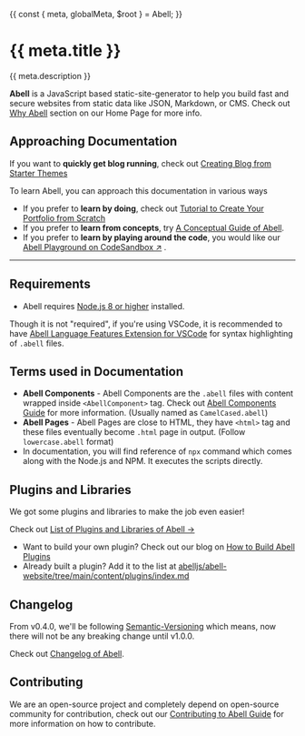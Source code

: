 {{
  const { meta, globalMeta, $root } = Abell;
}}

# {{ meta.title }}

{{ meta.description }}

**Abell** is a JavaScript based static-site-generator to help you build fast and secure websites from static data like JSON, Markdown, or CMS.  Check out [Why Abell](https://abelljs.org/#why-abell) section on our Home Page for more info.


## Approaching Documentation

If you want to **quickly get blog running**, check out [Creating Blog from Starter Themes]({{$root}}/starters/)

To learn Abell, you can approach this documentation in various ways
- If you prefer to **learn by doing**, check out [Tutorial to Create Your Portfolio from Scratch]({{$root}}/tutorial/create-portfolio/)
- If you prefer to **learn from concepts**, try [A Conceptual Guide of Abell]({{$root}}/guide/).
- If you prefer to **learn by playing around the code**, you would like our [Abell Playground on CodeSandbox &#x2197;](https://codesandbox.io/s/abell-playground-wcdq2?file=/theme/index.abell) .

---


## Requirements

- Abell requires [Node.js 8 or higher](https://nodejs.org) installed.

Though it is not "required", if you're using VSCode, it is recommended to have [Abell Language Features Extension for VSCode](https://marketplace.visualstudio.com/items?itemName=saurabh.abell-language-features) for syntax highlighting of `.abell` files.


## Terms used in Documentation

- **Abell Components** - Abell Components are the `.abell` files with content wrapped inside `<AbellComponent>` tag. Check out [Abell Components Guide](../guide/syntax-guide/#abell-components) for more information. (Usually named as `CamelCased.abell`)
- **Abell Pages** - Abell Pages are close to HTML, they have `<html>` tag and these files eventually become `.html` page in output. (Follow `lowercase.abell` format)
- In documentation, you will find reference of `npx` command which comes along with the Node.js and NPM. It executes the scripts directly.


## Plugins and Libraries

We got some plugins and libraries to make the job even easier! 

Check out [List of Plugins and Libraries of Abell &#x2192;]({{$root}}/plugins/)

- Want to build your own plugin? Check out our blog on [How to Build Abell Plugins]({{$root}}/blog/how-to-build-plugins/)
- Already built a plugin? Add it to the list at [abelljs/abell-website/tree/main/content/plugins/index.md](https://github.com/abelljs/abell-website/tree/main/content/plugins/index.md)

## Changelog

From v0.4.0, we'll be following [Semantic-Versioning](https://semver.org/) which means, now there will not be any breaking change until v1.0.0.

Check out [Changelog of Abell]({{$root}}/changelog/).

## Contributing

We are an open-source project and completely depend on open-source community for contribution, check out our [Contributing to Abell Guide]({{$root}}/contributing/) for more information on how to contribute.
